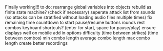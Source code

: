 Finally working!!!
to do:
  rearrange global variables into objects
  rebuild as finite state machine? (check if necessary)
  seperate attack list from sounds (so attacks can be stratified
    without loading audio files multiple times)
  fix remaining time
  countdown to start
  pause/resume buttons
  rounds
  rest
  combos
  keyboard shortcuts? (enter for start, space for pause/play)
  ensure displays well on mobile
  add in options
    difficulty 
      (time between strikes)
      (time between combos)
    min combo length
    average combo length
    max combo length
  create better recordings